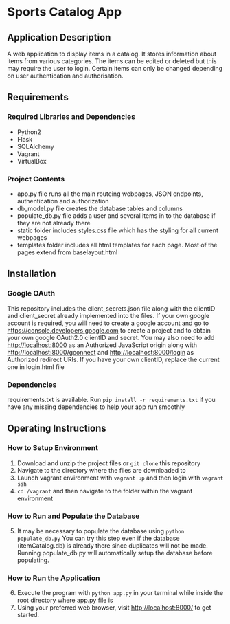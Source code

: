 # Sports Catalog App

## Application Description

A web application to display items in a catalog. It stores information about items from various categories. The items can be edited or deleted but this may require the user to login. Certain items can only be changed depending on user authentication and authorisation.



## Requirements

### Required Libraries and Dependencies

- Python2
- Flask
- SQLAlchemy
- Vagrant
- VirtualBox

### Project Contents

- app.py file runs all the main routeing webpages, JSON endpoints, authentication and authorization
- db_model.py file creates the database tables and columns
- populate_db.py file adds a user and several items in to the database if they are not already there
- static folder includes styles.css file which has the styling for all current webpages
- templates folder includes all html templates for each page. Most of the pages extend from baselayout.html



## Installation

### Google OAuth
This repository includes the client_secrets.json file along with the clientID and client_secret already implemented into the files.
If your own google account is required, you will need to create a google account and go to https://console.developers.google.com to create a project and to obtain your own google OAuth2.0 clientID and secret. You may also need to add <http://localhost:8000> as an Authorized JavaScript origin along with <http://localhost:8000/gconnect> and <http://localhost:8000/login> as Authorized redirect URIs.
If you have your own clientID, replace the current one in login.html file

### Dependencies
requirements.txt is available. 
Run `pip install -r requirements.txt` if you have any missing dependencies to help your app run smoothly



## Operating Instructions

### How to Setup Environment

1. Download and unzip the project files or `git clone` this repository
2. Navigate to the directory where the files are downloaded to
3. Launch vagrant environment with `vagrant up` and then login with `vagrant ssh`
4. `cd /vagrant` and then navigate to the folder within the vagrant environment

### How to Run and Populate the Database

5. It may be necessary to populate the database using `python populate_db.py` You can try this step even if the database (itemCatalog.db) is already there since duplicates will not be made. Running populate_db.py will automatically setup the database before populating.

### How to Run the Application

6. Execute the program with `python app.py` in your terminal while inside the root directory where app.py file is
7. Using your preferred web browser, visit <http://localhost:8000/> to get started.
